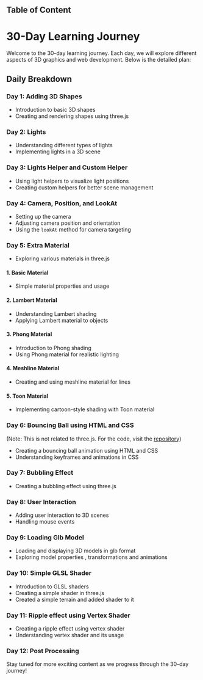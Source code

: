 ## Table of Content
# 30-Day Learning Journey

Welcome to the 30-day learning journey. Each day, we will explore different aspects of 3D graphics and web development. Below is the detailed plan:

## Daily Breakdown

### **Day 1: Adding 3D Shapes**
- Introduction to basic 3D shapes
- Creating and rendering shapes using three.js

### **Day 2: Lights**
- Understanding different types of lights
- Implementing lights in a 3D scene

### **Day 3: Lights Helper and Custom Helper**
- Using light helpers to visualize light positions
- Creating custom helpers for better scene management

### **Day 4: Camera, Position, and LookAt**
- Setting up the camera
- Adjusting camera position and orientation
- Using the `lookAt` method for camera targeting

### **Day 5: Extra Material**
- Exploring various materials in three.js

#### **1. Basic Material**
- Simple material properties and usage

#### **2. Lambert Material**
- Understanding Lambert shading
- Applying Lambert material to objects

#### **3. Phong Material**
- Introduction to Phong shading
- Using Phong material for realistic lighting

#### **4. Meshline Material**
- Creating and using meshline material for lines

#### **5. Toon Material**
- Implementing cartoon-style shading with Toon material

### **Day 6: Bouncing Ball using HTML and CSS**
(Note: This is not related to three.js. For the code, visit the [repository](https://github.com/EV-OD/3d-css))
- Creating a bouncing ball animation using HTML and CSS
- Understanding keyframes and animations in CSS

### **Day 7: Bubbling Effect**
- Creating a bubbling effect using three.js

### **Day 8: User Interaction**
- Adding user interaction to 3D scenes
- Handling mouse events

### **Day 9: Loading Glb Model**
- Loading and displaying 3D models in glb format
- Exploring model properties , transformations and animations

### **Day 10: Simple GLSL Shader**
- Introduction to GLSL shaders
- Creating a simple shader in three.js
- Created a simple terrain and added shader to it

### **Day 11: Ripple effect using Vertex Shader**
- Creating a ripple effect using vertex shader
- Understanding vertex shader and its usage

### **Day 12: Post Processing**

Stay tuned for more exciting content as we progress through the 30-day journey!
